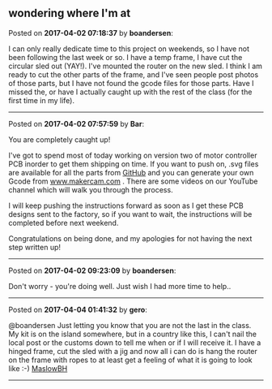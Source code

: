 ## wondering where I'm at
Posted on **2017-04-02 07:18:37** by **boandersen**:

I can only really dedicate time to this project on weekends, so I have not been following the last week or so. I have a temp frame, I have cut the circular sled out (YAY!). I've mounted the router on the new sled. I think I am ready to cut the other parts of the frame, and I've seen people post photos of those parts, but I have not found the gcode files for those parts. Have I missed the, or have I actually caught up with the rest of the class (for the first time in my life).

---

Posted on **2017-04-02 07:57:59** by **Bar**:

You are completely caught up!



I've got to spend most of today working on version two of motor controller PCB inorder to get them shipping on time. If you want to push on, .svg files are available for all the parts from [GitHub](https://github.com/MaslowCNC/Mechanics/blob/master/SVG%20Files/AllPartsSVG.zip) and you can generate your own Gcode from www.makercam.com . There are some videos on our YouTube channel which will walk you through the process. 



I will keep pushing the instructions forward as soon as I get these PCB designs sent to the factory, so if you want to wait, the instructions will be completed before next weekend.



Congratulations on being done, and my apologies for not having the next step written up!

---

Posted on **2017-04-02 09:23:09** by **boandersen**:

Don't worry - you're doing well. Just wish I had more time to help..

---

Posted on **2017-04-04 01:41:32** by **gero**:

@boandersen Just letting you know that you are not the last in the class. My kit is on the island somewhere, but in a country like this, I can't nail the local post or the customs down to tell me when or if I will receive it. I have a hinged frame, cut the sled with a jig and now all i can do is hang the router on the frame with ropes to at least get a feeling of what it is going to look like :-)  [MaslowBH](/images/cq/df/cqdf_maslowbh.jpg.jpg)

---

